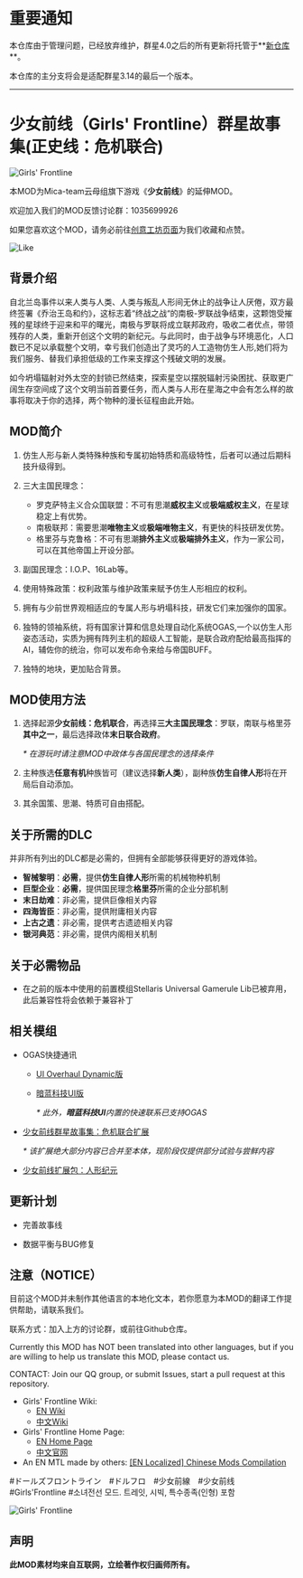 # 重要通知

本仓库由于管理问题，已经放弃维护，群星4.0之后的所有更新将托管于**[新仓库](https://github.com/Elivicti/GirlsFrontline-Stellaris-Story-Collection)**。

本仓库的主分支将会是适配群星3.14的最后一个版本。



---



# 少女前线（Girls' Frontline）群星故事集(正史线：危机联合)

![Girls' Frontline](https://steamuserimages-a.akamaihd.net/ugc/999179427488511854/8858B1D211E33DF35B98382466A4AF94CD94666A/)

本MOD为Mica-team云母组旗下游戏《**少女前线**》的延伸MOD。

欢迎加入我们的MOD反馈讨论群：1035699926

如果您喜欢这个MOD，请务必前往[创意工坊页面](https://steamcommunity.com/sharedfiles/filedetails/?id=2068768158)为我们收藏和点赞。

![Like](https://i.imgur.com/fVVaDCS.gif)



## 背景介绍

自北兰岛事件以来人类与人类、人类与叛乱人形间无休止的战争让人厌倦，双方最终签署《乔治王岛和约》，这标志着“终战之战“的南极-罗联战争结束，这颗饱受摧残的星球终于迎来和平的曙光，南极与罗联将成立联邦政府，吸收二者优点，带领残存的人类，重新开创这个文明的新纪元。与此同时，由于战争与环境恶化，人口数已不足以承载整个文明，幸亏我们创造出了灵巧的人工造物仿生人形,她们将为我们服务、替我们承担低级的工作来支撑这个残破文明的发展。

如今坍塌辐射对外太空的封锁已然结束，探索星空以摆脱辐射污染困扰、获取更广阔生存空间成了这个文明当前首要任务，而人类与人形在星海之中会有怎么样的故事将取决于你的选择，两个物种的漫长征程由此开始。



## MOD简介

1. 仿生人形与新人类特殊种族和专属初始特质和高级特性，后者可以通过后期科技升级得到。

2. 三大主国民理念：
	+ 罗克萨特主义合众国联盟：不可有思潮**威权主义**或**极端威权主义**，在星球稳定上有优势。
	+ 南极联邦：需要思潮**唯物主义**或**极端唯物主义**，有更快的科技研发优势。
	+ 格里芬与克鲁格：不可有思潮**排外主义**或**极端排外主义**，作为一家公司，可以在其他帝国上开设分部。

3. 副国民理念：I.O.P、16Lab等。

4. 使用特殊政策：权利政策与维护政策来赋予仿生人形相应的权利。

5. 拥有与少前世界观相适应的专属人形与坍塌科技，研发它们来加强你的国家。

6. 独特的领袖系统，将有国家计算和信息处理自动化系统OGAS,一个以仿生人形姿态活动，实质为拥有阵列主机的超级人工智能，是联合政府配给最高指挥的AI，辅佐你的统治，你可以发布命令来给与帝国BUFF。

7. 独特的地块，更加贴合背景。



## MOD使用方法

1. 选择起源**少女前线：危机联合**，再选择**三大主国民理念**：罗联，南联与格里芬**其中之一**，最后选择政体**末日联合政府**。

	_* 在游玩时请注意MOD中政体与各国民理念的选择条件_

2. 主种族选**任意有机**种族皆可（建议选择**新人类**），副种族**仿生自律人形**将在开局后自动添加。

3. 其余国策、思潮、特质可自由搭配。



## 关于所需的DLC

并非所有列出的DLC都是必需的，但拥有全部能够获得更好的游戏体验。

+ **智械黎明**：**必需**，提供**仿生自律人形**所需的机械物种机制
+ **巨型企业**：**必需**，提供国民理念**格里芬**所需的企业分部机制
+ **末日劫难**：非必需，提供巨像相关内容
+ **四海皆臣**：非必需，提供附庸相关内容
+ **上古之遗**：非必需，提供考古遗迹相关内容
+ **银河典范**：非必需，提供内阁相关机制




## 关于必需物品

+ 在之前的版本中使用的前置模组Stellaris Universal Gamerule Lib已被弃用，此后兼容性将会依赖于兼容补丁



## 相关模组

+ OGAS快捷通讯
	+ [UI Overhaul Dynamic版](https://steamcommunity.com/sharedfiles/filedetails/?id=2785435872)

	+ [暗蓝科技UI版](https://steamcommunity.com/sharedfiles/filedetails/?id=2785436213)

		_* 此外，**暗蓝科技UI**内置的快速联系已支持OGAS_

+ [少女前线群星故事集：危机联合扩展](https://steamcommunity.com/sharedfiles/filedetails/?id=2752229316)

	_* 该扩展绝大部分内容已合并至本体，现阶段仅提供部分试验与尝鲜内容_

+ [少女前线扩展包：人形纪元](https://steamcommunity.com/sharedfiles/filedetails/?id=3094980501)



## 更新计划

+ 完善故事线

+ 数据平衡与BUG修复




## 注意（NOTICE）

目前这个MOD并未制作其他语言的本地化文本，若你愿意为本MOD的翻译工作提供帮助，请联系我们。

联系方式：加入上方的讨论群，或前往Github仓库。

Currently this MOD has NOT been translated into other languages, but if you are willing to help us translate this MOD, please contact us.

CONTACT: Join our QQ group, or submit Issues, start a pull request at this repository.

+ Girls' Frontline Wiki:
	+ [EN Wiki](https://iopwiki.com/wiki/Girls'_Frontline_Wiki)
	+ [中文Wiki](http://www.gfwiki.org/)
+ Girls' Frontline Home Page:
	+ [EN Home Page](http://gf.sunborngame.com/)
	+ [中文官网](https://gf-cn.sunborngame.com/)
+ An EN MTL made by others: [[EN Localized] Chinese Mods Compilation](https://steamcommunity.com/sharedfiles/filedetails/?id=2832498831)

#ドールズフロントライン　#ドルフロ　#少女前線　#少女前线　#Girls'Frontline  #소녀전선 모드. 트레잇, 시빅, 특수종족(인형) 포함

![Girls' Frontline](https://steamuserimages-a.akamaihd.net/ugc/999179427488514475/32BE0F3B7FE1AE7CCBE900496407CE9F5F1A9854/)

## 声明

**此MOD素材均来自互联网，立绘著作权归画师所有。**